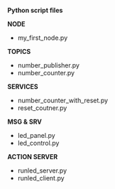 **Python script files**

**NODE**
- my_first_node.py 

**TOPICS**
- number_publisher.py
- number_counter.py

**SERVICES**
- number_counter_with_reset.py 
- reset_coutner.py

**MSG & SRV**
- led_panel.py
- led_control.py

**ACTION SERVER**
- runled_server.py
- runled_client.py


